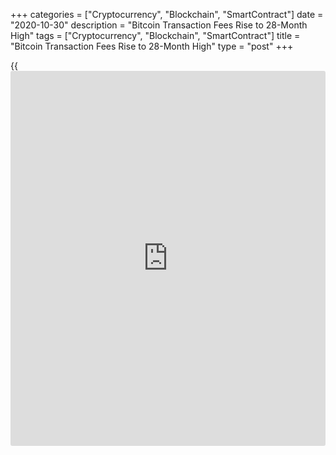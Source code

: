 +++
categories = ["Cryptocurrency", "Blockchain", "SmartContract"]
date = "2020-10-30"
description = "Bitcoin Transaction Fees Rise to 28-Month High"
tags = ["Cryptocurrency", "Blockchain", "SmartContract"]
title = "Bitcoin Transaction Fees Rise to 28-Month High"
type = "post"
+++

{{<iframe id="large-banner" src="https://www.bounty.group/#slide=22.0" width="100%" height="600" scrolling="no" style="border: 0px solid rgb(216, 221, 230); border-radius: 3px;">}}

As of Wednesday, the mean fee per transaction, or the average
transaction cost, was 0.00086764 BTC (BTC, 1.09%), the highest since
June 2018, according to data source Glassnode. In dollar [terms](https://www.fintechee.com/terms/), the
average transaction fee was $11.66. Average fees in [bitcoin](https://www.letsplayfx.com/blog/forex-for-bitcoin/) [terms](https://www.fintechee.com/terms/) have
increased by 573% in the past 12 days alongside the cryptocurrency’s
price rally from $11,200 to $13,800.

![Bitcoin Transaction Fees Rise to 28-Month High as Hashrate Drops Amid
Price Rally][1]

> “Bitcoin mempool [memory pool] is back in focus in the wake of rising
transaction volumes, causing congestion in the network and consequently
driving fees higher,” Denis Vinokourov, head of research at the London-
based prime brokerage Bequant, told CoinDesk.

Mempool is the collection of unconfirmed transactions. When [bitcoin](https://www.letsplayfx.com/blog/forex-for-bitcoin/)
transactions are executed, they are first sent to the mempool, where
they wait for approval by miners. Bitcoin miners can process only 1
megabyte (MB) worth of transactions per block mined roughly every 10
minutes.

When the [blockchain](https://www.letsplayfx.com/blog/trade-forex-with-bitcoin/) experiences a rise in traffic, it causes delays and
a backlog of transactions. As demand outstrips supply, miners increase
their revenue by prioritizing transactions with higher fees. That, in
turn, forces other users to offer higher fees to avoid long waiting
times.

Network congestion is usually seen during price rallies. As noted
earlier, [bitcoin](https://www.letsplayfx.com/blog/forex-for-bitcoin/) has chalked out a significant rise over the past 12
days. During that time frame, network congestion, as measured by the
total number of unconfirmed transactions in the mempool, worsened by
1,800%.

As of Tuesday, there were 121,340 unconfirmed transactions in the
mempool with a total block size of 66.8 MB. According to data source
[blockchain](https://www.letsplayfx.com/blog/trade-forex-with-bitcoin/).com, that’s the highest level since the bull market frenzy of
December 2018.

Hashrate drop contributes to congestion  
The recent slide in [bitcoin](https://www.letsplayfx.com/blog/forex-for-bitcoin/)’s hashrate looks to have played a big role
in causing network congestion along with a general price-driven pickup
in activity. In other words, the mining power dedicated to approving
transactions and mining blocks has gone down amid the price rally,
boosting waiting times and network congestion. The seven-day moving
average of [bitcoin](https://www.letsplayfx.com/blog/forex-for-bitcoin/)’s hashrate has declined from 146 exahashes per second
(EH/s) to 120 EH/s.

_Source:[FXPro][2]_

   1. /files/downloads/c/8/9/c891d1fc511906c764272ec574531f65_be33af19672dc2aa3f2e8707431844b6.png
   2. /geturl/index/5a99bba01d18cf9caaffd36df476aea890e02dfa/
